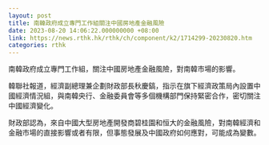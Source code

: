 ```yaml
---
layout: post
title: 南韓政府成立專門工作組關注中國房地產金融風險
date: 2023-08-20 14:06:22.000000000 +08:00
link: https://news.rthk.hk/rthk/ch/component/k2/1714299-20230820.htm
categories: rthk
---
```


南韓政府成立專門工作組，關注中國房地產金融風險，對南韓市場的影響。

韓聯社報道，經濟副總理兼企劃財政部長秋慶鎬，指示在旗下經濟政策局內設置中國經濟情況組，與南韓央行、金融委員會等多個機構部門保持緊密合作，密切關注中國經濟變化。

財政部認為，來自中國大型房地產開發商碧桂園和恒大的金融風險，對南韓經濟和金融市場的直接影響或者有限，但事態發展及中國政府如何應對，可能成為變數。
